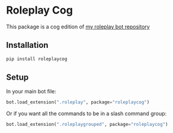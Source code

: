 # Roleplay Cog
This package is a cog edition of [my roleplay bot repository](https://github.com/mariohero24/Roleplay-Bot)
## Installation
```cs
pip install roleplaycog
```
## Setup
In your main bot file:
```py
bot.load_extension(".roleplay", package="roleplaycog")
```
Or if you want all the commands to be in a slash command group:
```py
bot.load_extension(".roleplaygrouped", package="roleplaycog")
```